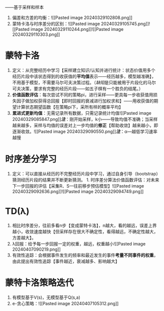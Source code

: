 ——基于采样和样本
1. 偏差和方差的均衡：![[Pasted image 20240329102808.png]]
2. 蒙特卡洛与时序差分的区别：![[Pasted image 20240329105745.png]]![[Pasted image 20240329110244.png]]![[Pasted image 20240329110303.png]]
# 蒙特卡洛
1. 定义：从完整经历中学习【采样建立知识/认知并进行统计：状态价值用多个经历片段中该状态得到的收获值的**平均值**表示——经历越多，模型越准确】，不用基于模型，不需要马尔可夫决策过程。（*缺陷*是只能被用于片段化的马尔可夫决策，要求有完整的经历片段——如五子棋有一个胜负的结尾。）
2. **价值函数评估**：每次尝试不同的策略pi，进行采样——更具每一步收获值用损失因子做加权获得总回报【即时回报的衰减进行加权求和】——用收获值的期望计算状态期望函数【在策略pi下，采所有样的概率平均】
3. **累进式更新均值**：无需记录所有数据，只需记录统计均值![[Pasted image 20240329085847.png]]***注***：刚开始采样，k小——导致均值不准确；当采样越来越多，采样与均值的误差对上一步均值的**修正**【帮助收敛】越来越小，即逐渐收敛。![[Pasted image 20240329090550.png]]***注***：α—越低学习速率越慢

# 时序差分学习
1. 定义：可以直接从经历的不完整经历片段中学习，通过自身引导（bootstrap）猜测经历片段的结果并不断更新猜测。
		1. 时序差分算法价值函数评估：对未来下一步回报的评估【采集R、S—往前移步预估模型】![[Pasted image 20240329092636.png]]![[Pasted image 20240329094749.png]]

# TD(λ)
1. 相比时序差分，往前多看n步【变成蒙特卡洛】，n越大，看的越远，误差上界越小，收敛速度越快【但采样存在很大不确定性，看得越远，不确定性越大，方差越大】。
2. λ回报：给予每一步回报一定的权重，越远，权重越小![[Pasted image 20240407090219.png]]
3. 有效性追踪：会根据事件发生的频率和最近发生的事件**考量不同事件的权重**，由此提出有效性追踪【事件越近，衰减越多、影响越大】

# 蒙特卡洛策略迭代
1. 有模型基于V(s)，无模型基于Q(s,a)
2. e-贪心策略：![[Pasted image 20240407105312.png]]